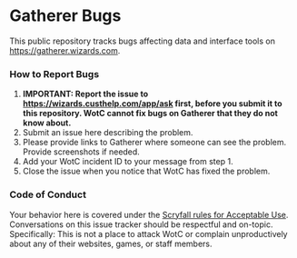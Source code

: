 # Gatherer Bugs

This public repository tracks bugs affecting data and interface tools on <https://gatherer.wizards.com>.

### How to Report Bugs

1. **IMPORTANT: Report the issue to https://wizards.custhelp.com/app/ask first, before you submit it to this repository. WotC cannot fix bugs on Gatherer that they do not know about.**
2. Submit an issue here describing the problem.
3. Please provide links to Gatherer where someone can see the problem. Provide screenshots if needed.
3. Add your WotC incident ID to your message from step 1.
4. Close the issue when you notice that WotC has fixed the problem.

### Code of Conduct

Your behavior here is covered under the [Scryfall rules for Acceptable Use](https://scryfall.com/docs/terms#acceptable-use). Conversations on this issue tracker should be respectful and on-topic. Specifically: This is not a place to attack WotC or complain unproductively about any of their websites, games, or staff members.
